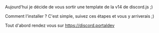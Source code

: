 Aujourd'hui je décide de vous sortir une template de la v14 de discord.js ;)

Comment l'installer ?
C'est simple, suivez ces étapes et vous y arriverais ;)

Tout d'abord rendez vous sur https://discord.portaldev

